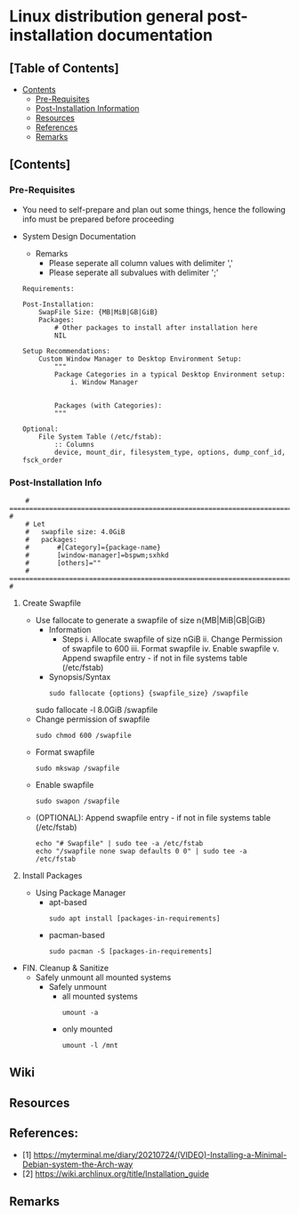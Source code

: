 # Linux distribution general post-installation documentation

## [Table of Contents]
- [Contents](#contents)
    + [Pre-Requisites](#pre-requisites)
    + [Post-Installation Information](#post-installation-info)
    + [Resources](#resources)
    + [References](#references)
    + [Remarks](#remarks)

## [Contents]

### Pre-Requisites
- You need to self-prepare and plan out some things, hence the following info must be prepared before proceeding

- System Design Documentation
	- Remarks
		+ Please seperate all column values with delimiter ','
		+ Please seperate all subvalues with delimiter ';'
	```
	Requirements:

	Post-Installation: 
		SwapFile Size: {MB|MiB|GB|GiB}
		Packages: 
			# Other packages to install after installation here
			NIL

	Setup Recommendations:
		Custom Window Manager to Desktop Environment Setup:
			"""
			Package Categories in a typical Desktop Environment setup:
				i. Window Manager
						

			Packages (with Categories): 
			"""

	Optional:
		File System Table (/etc/fstab):
			:: Columns
			device, mount_dir, filesystem_type, options, dump_conf_id, fsck_order
	```

### Post-Installation Info
```
	# ========================================================================== #
	# Let
	#	swapfile size: 4.0GiB
	#	packages:
	#		#[Category]={package-name}
	#		[window-manager]=bspwm;sxhkd
	#		[others]=""
	# ========================================================================== #
```

1. Create Swapfile
	- Use fallocate to generate a swapfile of size n{MB|MiB|GB|GiB}
		- Information
			- Steps
				i. Allocate swapfile of size nGiB
				ii. Change Permission of swapfile to 600
				iii. Format swapfile
				iv. Enable swapfile
				v. Append swapfile entry - if not in file systems table (/etc/fstab)
		- Synopsis/Syntax
			```console
			sudo fallocate {options} {swapfile_size} /swapfile
			```
		sudo fallocate -l 8.0GiB /swapfile
	- Change permission of swapfile
		```console
		sudo chmod 600 /swapfile
		```
	- Format swapfile
		```console
		sudo mkswap /swapfile
		```
	- Enable swapfile
		```console
		sudo swapon /swapfile
		```
	- (OPTIONAL): Append swapfile entry - if not in file systems table (/etc/fstab)
		```console
		echo "# Swapfile" | sudo tee -a /etc/fstab
		echo "/swapfile none swap defaults 0 0" | sudo tee -a /etc/fstab
		```

2. Install Packages
	- Using Package Manager
		- apt-based
			```console
			sudo apt install [packages-in-requirements]
			```
		- pacman-based
			```console
			sudo pacman -S [packages-in-requirements]
			```

- FIN. Cleanup & Sanitize
	- Safely unmount all mounted systems
		- Safely unmount 
			+ all mounted systems
				```console
				umount -a
				```
			+ only mounted
				```console
				umount -l /mnt
				```

## Wiki

## Resources

## References:
+ [1] https://myterminal.me/diary/20210724/(VIDEO)-Installing-a-Minimal-Debian-system-the-Arch-way
+ [2] https://wiki.archlinux.org/title/Installation_guide

## Remarks